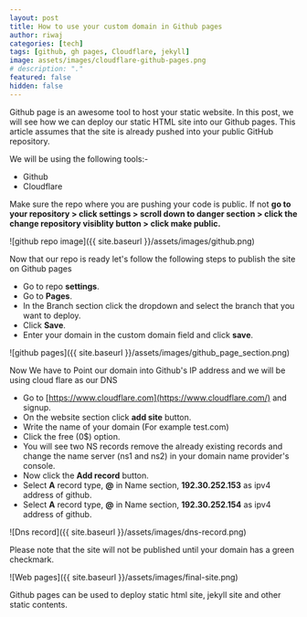 ```yaml
---
layout: post
title: How to use your custom domain in Github pages
author: riwaj
categories: [tech]
tags: [github, gh pages, Cloudflare, jekyll]
image: assets/images/cloudflare-github-pages.png
# description: "."
featured: false
hidden: false
---
```

Github page is an awesome tool to host your static website. In this post, we will see how we can deploy our static HTML site into our Github pages. This article assumes that the site is already pushed into your public GitHub repository.

We will be using the following tools:-
- Github
- Cloudflare

Make sure the repo where you are pushing your code is public. If not **go to your repository > click settings > scroll down to danger section > click the change repository visiblity button > click make public.**

![github repo image]({{ site.baseurl }}/assets/images/github.png)


Now that our repo is ready let's follow the following steps to publish the site on Github pages
-  Go to repo **settings**.
-  Go to **Pages**.
-  In the Branch section click the dropdown and select the branch that you want to deploy.
-  Click **Save**.
-  Enter your domain in the custom domain field and click **save**.

![github pages]({{ site.baseurl }}/assets/images/github_page_section.png)

Now We have to Point our domain into Github's IP address and we will be using cloud flare as our DNS

- Go to [https://www.cloudflare.com](https://www.cloudflare.com/) and signup.
- On the website section click **add site** button.
- Write the name of your domain (For example test.com) 
- Click the free (0$) option. 
- You will see two NS records remove the already existing records and change the name server (ns1 and ns2) in your domain name provider's console.
- Now click the **Add record** button.
- Select **A** record type, **@** in Name section, **192.30.252.153** as ipv4 address of github. 
- Select **A** record type, **@** in Name section, **192.30.252.154** as ipv4 address of github. 

![Dns record]({{ site.baseurl }}/assets/images/dns-record.png)

Please note that the site will not be published until your domain has a green checkmark.

![Web pages]({{ site.baseurl }}/assets/images/final-site.png)

Github pages can be used to deploy static html site, jekyll site and other static contents.
